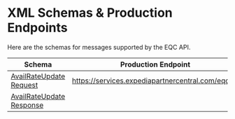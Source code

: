 # XML Schemas & Production Endpoints

Here are the schemas for messages supported by the EQC API.

| Schema | Production Endpoint | 
|--------|-----------|
|[AvailRateUpdate Request](/files/AvailRateUpdateRQ.xsd)| https://services.expediapartnercentral.com/eqc/ar |
|[AvailRateUpdate Response](/files/AvailRateUpdateRS.xsd)| |


